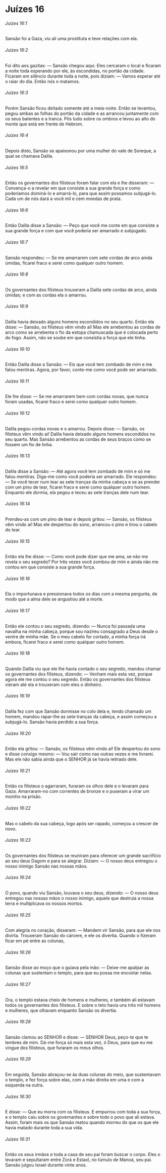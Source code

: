 # Juízes 16

###### Juízes 16:1

Sansão foi a Gaza, viu ali uma prostituta e teve relações com ela.

###### Juízes 16:2

Foi dito aos gazitas: — Sansão chegou aqui. Eles cercaram o local e ficaram a noite toda esperando por ele, às escondidas, no portão da cidade. Ficaram em silêncio durante toda a noite, pois diziam: — Vamos esperar até o raiar do dia. Então nós o matamos.

###### Juízes 16:3

Porém Sansão ficou deitado somente até a meia-noite. Então se levantou, pegou ambas as folhas do portão da cidade e as arrancou juntamente com os seus batentes e a tranca. Pôs tudo sobre os ombros e levou ao alto do monte que está em frente de Hebrom.

###### Juízes 16:4

Depois disto, Sansão se apaixonou por uma mulher do vale de Soreque, a qual se chamava Dalila.

###### Juízes 16:5

Então os governantes dos filisteus foram falar com ela e lhe disseram: — Convença-o a revelar em que consiste a sua grande força e como poderíamos dominá-lo e amarrá-lo, para que assim possamos subjugá-lo. Cada um de nós dará a você mil e cem moedas de prata.

###### Juízes 16:6

Então Dalila disse a Sansão: — Peço que você me conte em que consiste a sua grande força e com que você poderia ser amarrado e subjugado.

###### Juízes 16:7

Sansão respondeu: — Se me amarrarem com sete cordas de arco ainda úmidas, ficarei fraco e serei como qualquer outro homem.

###### Juízes 16:8

Os governantes dos filisteus trouxeram a Dalila sete cordas de arco, ainda úmidas; e com as cordas ela o amarrou.

###### Juízes 16:9

Dalila havia deixado alguns homens escondidos no seu quarto. Então ela disse: — Sansão, os filisteus vêm vindo aí! Mas ele arrebentou as cordas de arco como se arrebenta o fio da estopa chamuscada que é colocada perto do fogo. Assim, não se soube em que consistia a força que ele tinha.

###### Juízes 16:10

Então Dalila disse a Sansão: — Eis que você tem zombado de mim e me falou mentiras. Agora, por favor, conte-me como você pode ser amarrado.

###### Juízes 16:11

Ele lhe disse: — Se me amarrarem bem com cordas novas, que nunca foram usadas, ficarei fraco e serei como qualquer outro homem.

###### Juízes 16:12

Dalila pegou cordas novas e o amarrou. Depois disse: — Sansão, os filisteus vêm vindo aí! Dalila havia deixado alguns homens escondidos no seu quarto. Mas Sansão arrebentou as cordas de seus braços como se fossem um fio de linha.

###### Juízes 16:13

Dalila disse a Sansão: — Até agora você tem zombado de mim e só me falou mentiras. Diga-me como você poderia ser amarrado. Ele respondeu: — Se você tecer num tear as sete tranças da minha cabeça e se as prender com um pino de tear, ficarei fraco e serei como qualquer outro homem. Enquanto ele dormia, ela pegou e teceu as sete tranças dele num tear.

###### Juízes 16:14

Prendeu-as com um pino de tear e depois gritou: — Sansão, os filisteus vêm vindo aí! Mas ele despertou do sono, arrancou o pino e tirou o cabelo do tear.

###### Juízes 16:15

Então ela lhe disse: — Como você pode dizer que me ama, se não me revela o seu segredo? Por três vezes você zombou de mim e ainda não me contou em que consiste a sua grande força.

###### Juízes 16:16

Ela o importunava e pressionava todos os dias com a mesma pergunta, de modo que a alma dele se angustiou até a morte.

###### Juízes 16:17

Então ele contou o seu segredo, dizendo: — Nunca foi passada uma navalha na minha cabeça, porque sou nazireu consagrado a Deus desde o ventre de minha mãe. Se o meu cabelo for cortado, a minha força irá embora, ficarei fraco e serei como qualquer outro homem.

###### Juízes 16:18

Quando Dalila viu que ele lhe havia contado o seu segredo, mandou chamar os governantes dos filisteus, dizendo: — Venham mais esta vez, porque agora ele me contou o seu segredo. Então os governantes dos filisteus vieram até ela e trouxeram com eles o dinheiro.

###### Juízes 16:19

Dalila fez com que Sansão dormisse no colo dela e, tendo chamado um homem, mandou rapar-lhe as sete tranças da cabeça, e assim começou a subjugá-lo. Sansão havia perdido a sua força.

###### Juízes 16:20

Então ela gritou: — Sansão, os filisteus vêm vindo aí! Ele despertou do sono e disse consigo mesmo: — Vou sair como nas outras vezes e me livrarei. Mas ele não sabia ainda que o SENHOR já se havia retirado dele.

###### Juízes 16:21

Então os filisteus o agarraram, furaram os olhos dele e o levaram para Gaza. Amarraram-no com correntes de bronze e o puseram a virar um moinho na prisão.

###### Juízes 16:22

Mas o cabelo da sua cabeça, logo após ser rapado, começou a crescer de novo.

###### Juízes 16:23

Os governantes dos filisteus se reuniram para oferecer um grande sacrifício ao seu deus Dagom e para se alegrar. Diziam: — O nosso deus entregou o nosso inimigo Sansão nas nossas mãos.

###### Juízes 16:24

O povo, quando viu Sansão, louvava o seu deus, dizendo: — O nosso deus entregou nas nossas mãos o nosso inimigo, aquele que destruía a nossa terra e multiplicava os nossos mortos.

###### Juízes 16:25

Com alegria no coração, disseram: — Mandem vir Sansão, para que ele nos divirta. Trouxeram Sansão do cárcere, e ele os divertia. Quando o fizeram ficar em pé entre as colunas,

###### Juízes 16:26

Sansão disse ao moço que o guiava pela mão: — Deixe-me apalpar as colunas que sustentam o templo, para que eu possa me encostar nelas.

###### Juízes 16:27

Ora, o templo estava cheio de homens e mulheres, e também ali estavam todos os governantes dos filisteus. E sobre o teto havia uns três mil homens e mulheres, que olhavam enquanto Sansão os divertia.

###### Juízes 16:28

Sansão clamou ao SENHOR e disse: — SENHOR Deus, peço-te que te lembres de mim. Dá-me força só mais esta vez, ó Deus, para que eu me vingue dos filisteus, que furaram os meus olhos.

###### Juízes 16:29

Em seguida, Sansão abraçou-se às duas colunas do meio, que sustentavam o templo, e fez força sobre elas, com a mão direita em uma e com a esquerda na outra.

###### Juízes 16:30

E disse: — Que eu morra com os filisteus. E empurrou com toda a sua força, e o templo caiu sobre os governantes e sobre todo o povo que ali estava. Assim, foram mais os que Sansão matou quando morreu do que os que ele havia matado durante toda a sua vida.

###### Juízes 16:31

Então os seus irmãos e toda a casa de seu pai foram buscar o corpo. Eles o levaram e sepultaram entre Zorá e Estaol, no túmulo de Manoá, seu pai. Sansão julgou Israel durante vinte anos.

